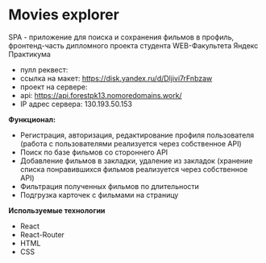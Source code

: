 # Movies explorer
SPA - приложение для поиска и сохранения фильмов в профиль, фронтенд-часть дипломного проекта студента WEB-Факультета Яндекс Практикума

* пулл реквест:
* ссылка на макет: https://disk.yandex.ru/d/Dljivi7rFnbzaw
* проект на сервере:
* api: https://api.forestpk13.nomoredomains.work/
* IP адрес сервера: 130.193.50.153

**Функционал:**
- Регистрация, авторизация, редактирование профиля пользователя (работа с пользователями реализуется через собственное API)
- Поиск по базе фильмов со стороннего API
- Добавление фильмов в закладки, удаление из закладок (хранение списка понравившихся фильмов реализуется через собственное API)
- Фильтрация полученных фильмов по длительности
- Подгрузка карточек с фильмами на страницу

**Используемые технологии**
* React
* React-Router
* HTML
* CSS
